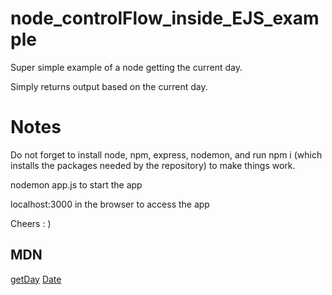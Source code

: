 # node_controlFlow_inside_EJS_example

Super simple example of a node getting the current day.

Simply returns output based on the current day.

# Notes
Do not forget to install node, npm, express, nodemon, and run npm i (which installs the packages needed by the repository) to make things work.

nodemon app.js to start the app

localhost:3000 in the browser to access the app

Cheers : )

## MDN

[getDay](https://developer.mozilla.org/en-US/docs/Web/JavaScript/Reference/Global_Objects/Date/getDay)
[Date](https://developer.mozilla.org/en-US/docs/Web/JavaScript/Reference/Global_Objects/Date)

